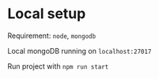 # Local setup
Requirement: `node`, `mongodb`

Local mongoDB running on `localhost:27017`

Run project with `npm run start`


